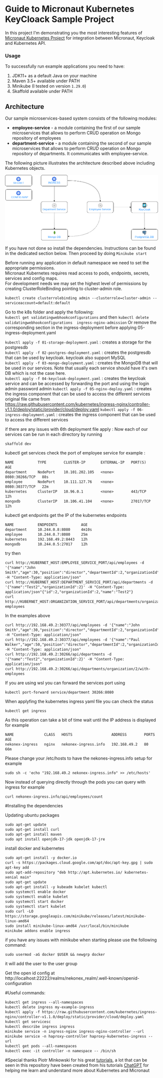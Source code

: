 # Guide to Micronaut Kubernetes KeyCloack Sample Project

In this project I'm demonstrating you the most interesting features of [Micronaut Kubernetes Project](https://micronaut-projects.github.io/micronaut-kubernetes/snapshot/guide/) for integration between Micronaut, Keycloak and Kubernetes API.

### Usage
To successfully run example applications you need to have:
1. JDK11+ as a default Java on your machine
2. Maven 3.5+ available under PATH
3. Minikube (I tested on version `1.29.0`)
4. Skaffold available under PATH

## Architecture

Our sample microservices-based system consists of the following modules:
- **employee-service** - a module containing the first of our sample microservices that allows to perform CRUD operation on Mongo repository of employees
- **department-service** - a module containing the second of our sample microservices that allows to perform CRUD operation on Mongo repository of departments. It communicates with employee-service.

The following picture illustrates the architecture described above including Kubernetes objects.

![Microservices Diagram](pictures/diagram.png)

If you have not done so install the dependencies. Instructions can be found in the dedicated section below.
Then proceed by doing `Minikube start`

Before running any application in default namespace we need to set the appropriate permissions.  
Micronaut Kubernetes requires read access to pods, endpoints, secrets, services and config maps.  
For development needs we may set the highest level of permissions by creating ClusterRoleBinding pointing to cluster-admin role.
```
kubectl create clusterrolebinding admin --clusterrole=cluster-admin --serviceaccount=default:default
```

Go to the k8s folder and apply the following:  
`kubectl get validatingwebhookconfigurations` and then `kubectl delete validatingwebhookconfigurations  ingress-nginx-admission`
Or remove the corresponding section in the ingress-deployment before applying  05-ingress-deployment.yaml


`kubectl apply -f 01-storage-deployment.yaml` : creates a storage for the postgresdb  
`kubectl apply -f 02-postgres-deployment.yaml` : creates the postgresdb that can be used by keycloak. keycloak also support MySQL  
`kubectl apply -f 03-mongo-deployment.yaml` : creates the MongoDB that will be used in our services. Note that usually each service should have it's own DB which is not the case here.  
`kubectl apply -f 04-keycloak-deployment.yaml` : creates the keycloak service and can be accessed by forwarding the port and using the login admin password admin
`kubectl apply -f 05-nginx-deploy.yaml` : creates the ingress component that can be used to access the different services
original file came from https://raw.githubusercontent.com/kubernetes/ingress-nginx/controller-v1.1.0/deploy/static/provider/cloud/deploy.yaml
`kubectl apply -f 06-ingress-deployment.yaml` : creates the ingress component that can be used to access the different services

if there are any issues with 6th deployment file apply :
Now each of our services can be run in each directory by running
```
skaffold dev
```
kubectl get services check the port of employee service for example :
```
NAME           TYPE        CLUSTER-IP       EXTERNAL-IP   PORT(S)          AGE  
department     NodePort    10.101.202.105   <none>        8080:30266/TCP   88s  
employee       NodePort    10.111.127.76    <none>        8080:30377/TCP   22m  
kubernetes     ClusterIP   10.96.0.1        <none>        443/TCP          12h  
mongodb        ClusterIP   10.106.41.104    <none>        27017/TCP        12h
```  

kubectl get endpoints get the IP of the kubernetes endpoints
```
NAME           ENDPOINTS           AGE
department     10.244.0.8:8080     4m10s
employee       10.244.0.7:8080     25m
kubernetes     192.168.49.2:8443   12h
mongodb        10.244.0.5:27017    12h
```

try then
```
curl http://KUBERNET_HOST:EMPLOYEE_SERVICE_PORT/api/employees -d '{"name":"John Smith","age":30,"position":"director","departmentId":2,"organizationId":2}' -H "Content-Type: application/json"
curl http://KUBERNET_HOST:DEPARTMENT_SERVICE_PORT/api/departments -d '{"name":"Test2","organizationId":2}' -H "Content-Type: application/json"{"id":2,"organizationId":2,"name":"Test2"}
curl http://KUBERNET_HOST:ORGANIZATION_SERVICE_PORT/api/departments/organization/2/with-employees
```

In the examples above
```
curl http://192.168.49.2:30377/api/employees -d '{"name":"John Smith","age":30,"position":"director","departmentId":2,"organizationId":2}' -H "Content-Type: application/json"
curl http://192.168.49.2:30377/api/employees -d '{"name":"Paul Walker","age":50,"position":"director","departmentId":2,"organizationId":2}' -H "Content-Type: application/json"
curl http://192.168.49.2:30266/api/departments -d '{"name":"Test2","organizationId":2}' -H "Content-Type: application/json"
curl http://192.168.49.2:30266/api/departments/organization/2/with-employees
```

If you are using wsl you can forward the services port using
```
kubectl port-forward service/department 30266:8080
```

When applyfing the kubernetes ingress yaml file you can check the status
```
kubectl get ingress
```
As this operation can take a bit of time wait until the IP address is displayed for example
```
NAME              CLASS   HOSTS                  ADDRESS        PORTS   AGE
nekonex-ingress   nginx   nekonex-ingress.info   192.168.49.2   80      66m
```
Please change your /etc/hosts to have the nekones-ingress.info setup for example
```
sudo sh -c 'echo "192.168.49.2 nekonex-ingress.info" >> /etc/hosts'
```

Now instead of querying directly through the pods you can query with ingress for example
```
curl nekonex-ingress.info/api/employees/count
```
#Installing the dependencies

Updating ubuntu packages
```
sudo apt-get update 
sudo apt-get install curl
sudo apt-get install maven
sudo apt install openjdk-17-jdk openjdk-17-jre
```

install docker and kubernetes
```
sudo apt-get install -y docker.io
curl -s https://packages.cloud.google.com/apt/doc/apt-key.gpg | sudo apt-key add
sudo apt-add-repository "deb http://apt.kubernetes.io/ kubernetes-xenial main"
sudo apt-get update
sudo apt-get install -y kubeadm kubelet kubectl
sudo systemctl enable docker
sudo systemctl enable kubelet
sudo systemctl start docker
sudo systemctl start kubelet
sudo curl -LO https://storage.googleapis.com/minikube/releases/latest/minikube-linux-amd64
sudo install minikube-linux-amd64 /usr/local/bin/minikube
minikube addons enable ingress
```

if you have any issues with minikube when starting please use the following command:
```
sudo usermod -aG docker $USER && newgrp docker
```
it will add the user to the user group

Get the open id config at
http://localhost:22222/realms/nekonex_realm/.well-known/openid-configuration

#Useful commands:
```
kubectl get ingress --all-namespaces
kubectl delete ingress my-example-ingress
kubectl apply -f https://raw.githubusercontent.com/kubernetes/ingress-nginx/controller-v1.1.0/deploy/static/provider/cloud/deploy.yaml
kubectl get servicesc
kubectl describe ingress ingress
minikube service -n ingress-nginx ingress-nginx-controller --url
minikube service -n haproxy-controller haproxy-kubernetes-ingress --url
kubectl get pods --all-namespaces
kubectl exec -it controller -n namespace -- /bin/sh
```

#Special thanks
Piotr Minkowski for his great [tutorials](https://piotrminkowski.com/), a lot that can be seen in this repository have been created from his tutorials
[ChatGPT](https://chat.openai.com/) for helping me learn and understand more about Kubernetes and Micronaut 